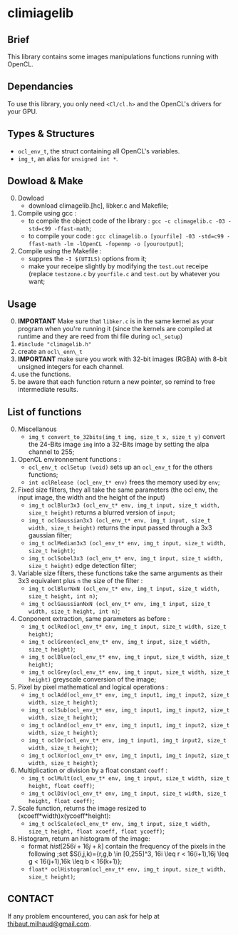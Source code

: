 # climiagelib

## Brief

This library contains some images manipulations functions running with OpenCL.

## Dependancies

To use this library, you only need `<Cl/cl.h>` and the OpenCL's drivers for your GPU. 

## Types & Structures

* `ocl_env_t`, the struct containing all OpenCL's variables.
* `img_t`, an alias for `unsigned int *`.

## Dowload & Make

0. Dowload
	* download climagelib.[hc], libker.c and Makefile;
1. Compile using gcc :
	* to compile the object code of the library : `gcc -c climagelib.c -03 -std=c99 -ffast-math`;
	* to compile your code : `gcc climagelib.o [yourfile] -03 -std=c99 -ffast-math -lm -lOpenCL -fopenmp -o [youroutput]`;
2. Compile using the Makefile :
	* suppres the `-I $(UTILS)` options from it;
	* make your receipe slightly by modifying the `test.out` receipe (replace `testzone.c` by `yourfile.c` and `test.out` by whatever you want;
	
## Usage 
0. **IMPORTANT** Make sure that `libker.c` is in the same kernel as your program when you're running it (since the kernels are compiled at runtime and they are reed from thi file during `ocl_setup`)
1. `#include "climagelib.h"`
2. create an `ocl\_enn\_t` 
3. **IMPORTANT** make sure you work with 32-bit images (RGBA) with 8-bit unsigned integers for each channel.
4. use the functions.
5. be aware that each function return a new pointer, so remind to free intermediate results.

## List of functions


0. Miscellanous
	* `img_t convert_to_32bits(img_t img, size_t x, size_t y)` convert the 24-Bits image `img` into a 32-Bits image by setting the alpa channel to 255;
1. OpenCL environnement functions :
	* `ocl_env_t oclSetup (void)` sets up an `ocl_env_t` for the others functions;
	* `int oclRelease (ocl_env_t* env)` frees the memory used by `env`;
2. Fixed size filters, they all take the same parameters (the ocl env, the input image, the width and the height of the input)
	* `img_t oclBlur3x3 (ocl_env_t* env, img_t input, size_t width, size_t height)` returns a blurred version of `input`;
	* `img_t oclGaussian3x3 (ocl_env_t* env, img_t input, size_t width, size_t height)` returns the input passed through a 3x3 gaussian filter;
	* `img_t oclMedian3x3 (ocl_env_t* env, img_t input, size_t width, size_t height)`;
	* `img_t oclSobel3x3 (ocl_env_t* env, img_t input, size_t width, size_t height)` edge detection filter;
3. Variable size filters, these functions take the same arguments as their 3x3 equivalent plus `n` the size of the filter :
	* `img_t oclBlurNxN (ocl_env_t* env, img_t input, size_t width, size_t height, int n)`;
	* `img_t oclGaussianNxN (ocl_env_t* env, img_t input, size_t width, size_t height, int n)`;
4. Conponent extraction, same parameters as before :
	* `img_t oclRed(ocl_env_t* env, img_t input, size_t width, size_t height)`;
	* `img_t oclGreen(ocl_env_t* env, img_t input, size_t width, size_t height)`;
	* `img_t oclBlue(ocl_env_t* env, img_t input, size_t width, size_t height)`;
	* `img_t oclGrey(ocl_env_t* env, img_t input, size_t width, size_t height)` greyscale conversion of the image;
5. Pixel by pixel mathematical and logical operations :
	* `img_t oclAdd(ocl_env_t* env, img_t input1, img_t input2, size_t width, size_t height)`;
	* `img_t oclSub(ocl_env_t* env, img_t input1, img_t input2, size_t width, size_t height)`;
	* `img_t oclAnd(ocl_env_t* env, img_t input1, img_t input2, size_t width, size_t height)`;
	* `img_t oclOr(ocl_env_t* env, img_t input1, img_t input2, size_t width, size_t height)`;
	* `img_t oclXor(ocl_env_t* env, img_t input1, img_t input2, size_t width, size_t height)`;
6. Multiplication or division by a float constant `coeff` :
	* `img_t oclMult(ocl_env_t* env, img_t input, size_t width, size_t height, float coeff)`;
	* `img_t oclDiv(ocl_env_t* env, img_t input, size_t width, size_t height, float coeff)`;
7. Scale function, returns the image resized to (xcoeff\*width)x(ycoeff\*height):
	* `img_t oclScale(ocl_env_t* env, img_t input, size_t width, size_t height, float xcoeff, float ycoeff)`;
8. Histogram, return an histogram of the image:
	* format $hist[256i+16j+k]$ contain the frequency of the pixels in the following ;set $S(i,j,k)={r,g,b \in [0,255]^3, 16i \leq r < 16(i+1),16j \leq g < 16(j+1),16k \leq b < 16(k+1)};
	* `float* oclHistogram(ocl_env_t* env, img_t input, size_t width, size_t height)`;

## CONTACT

If any problem encountered, you can ask for help at thibaut.milhaud@gmail.com.

